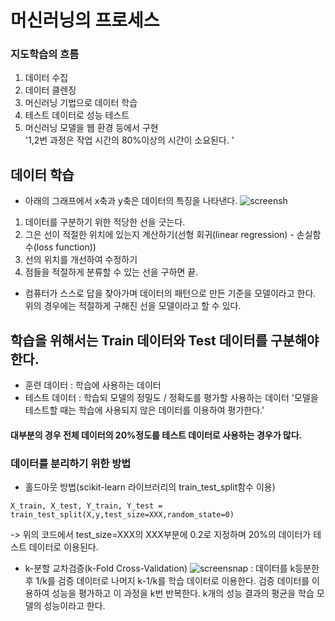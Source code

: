 # 머신러닝의 프로세스

### 지도학습의 흐름
1. 데이터 수집
2. 데이터 클렌징
3. 머신러닝 기법으로 데이터 학습
4. 테스트 데이터로 성능 테스트
5. 머신러닝 모델을 웹 환경 등에서 구현  
'1,2번 과정은 작업 시간의 80%이상의 시간이 소요된다. '  
## 데이터 학습
- 아래의 그래프에서 x축과 y축은 데이터의 특징을 나타낸다.
![screensh](https://upload.wikimedia.org/wikipedia/commons/b/be/Normdist_regression.png)
1. 데이터를 구분하기 위한 적당한 선을 긋는다.
2. 그은 선이 적절한 위치에 있는지 계산하기(선형 회귀(linear regression) - 손실함수(loss function))
3. 선의 위치를 개선하여 수정하기
4. 점들을 적절하게 분류할 수 있는 선을 구하면 끝.

- 컴퓨터가 스스로 답을 찾아가며 데이터의 패턴으로 만든 기준을 모델이라고 한다. 위의 경우에는 적절하게 구해진 선을 모델이라고 할 수 있다.


## 학습을 위해서는 Train 데이터와 Test 데이터를 구분해야한다.
- 훈련 데이터 : 학습에 사용하는 데이터 
- 테스트 데이터  : 학습되 모델의 정밀도 / 정확도를 평가할 사용하는 데이터
'모델을 테스트할 때는 학습에 사용되지 않은 데이터를 이용하여 평가한다.'
#### 대부분의 경우 전체 데이터의 20%정도를 테스트 데이터로 사용하는 경우가 많다.


### 데이터를  분리하기 위한 방법
- 홀드아웃 방법(scikit-learn 라이브러리의 train_test_split함수 이용)  
```
X_train, X_test, Y_train, Y_test = train_test_split(X,y,test_size=XXX,random_state=0)
```
-> 위의 코드에서 test_size=XXX의 XXX부분에 0.2로 지정하며 20%의 데이터가 테스트 데이터로 이용된다.
- k-분할 교차검증(k-Fold Cross-Validation)
![screensnap](https://img1.daumcdn.net/thumb/R1280x0/?scode=mtistory2&fname=https%3A%2F%2Fblog.kakaocdn.net%2Fdn%2FblbALQ%2FbtqF00tE9Au%2FxXrcTMQglTovz705YlTyb0%2Fimg.png)
: 데이터를 k등분한 후 1/k를 검증 데이터로 나머지 k-1/k를 학습 데이터로 이용한다. 검증 데이터를 이용하여 성능을 평가하고 이 과정을 k번 반복한다. k개의 성능 결과의 평균을 학습 모델의 성능이라고 한다.



